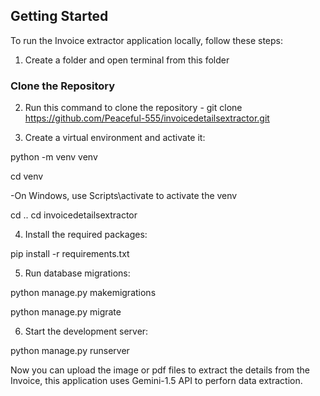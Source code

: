 ## Getting Started

To run the Invoice extractor application locally, follow these steps:
1. Create a folder and open terminal from this folder

### Clone the Repository
2. Run this command to clone the repository - git clone https://github.com/Peaceful-555/invoicedetailsextractor.git

3. Create a virtual environment and activate it:

python -m venv venv

cd venv

-On Windows, use Scripts\activate to activate the venv

cd ..
cd invoicedetailsextractor

4. Install the required packages:

pip install -r requirements.txt

5. Run database migrations:

python manage.py makemigrations

python manage.py migrate

6. Start the development server:

python manage.py runserver

Now you can upload the image or pdf files to extract the details from the Invoice, this application uses Gemini-1.5 API to perforn data extraction.
